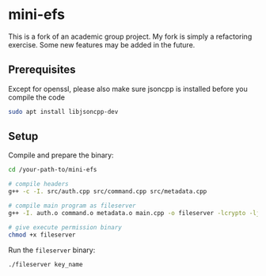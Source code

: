# mini-efs
This is a fork of an academic group project. My fork is simply a refactoring exercise. Some new features may be added in the future.

## Prerequisites

Except for openssl, please also make sure jsoncpp is installed before you compile the code
```bash
sudo apt install libjsoncpp-dev
```

## Setup
Compile and prepare the binary:

```bash
cd /your-path-to/mini-efs

# compile headers
g++ -c -I. src/auth.cpp src/command.cpp src/metadata.cpp

# compile main program as fileserver
g++ -I. auth.o command.o metadata.o main.cpp -o fileserver -lcrypto -ljsoncpp

# give execute permission binary
chmod +x fileserver
```

Run the `fileserver` binary:

```bash
./fileserver key_name
```